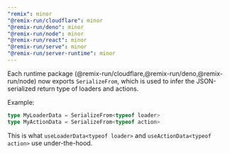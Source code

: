```yaml
---
"remix": minor
"@remix-run/cloudflare": minor
"@remix-run/deno": minor
"@remix-run/node": minor
"@remix-run/react": minor
"@remix-run/serve": minor
"@remix-run/server-runtime": minor
---
```


Each runtime package (@remix-run/cloudflare,@remix-run/deno,@remix-run/node) now exports `SerializeFrom`, which is used to
infer the JSON-serialized return type of loaders and actions.

Example:
```ts
type MyLoaderData = SerializeFrom<typeof loader>
type MyActionData = SerializeFrom<typeof action>
```

This is what `useLoaderData<typeof loader>` and `useActionData<typeof action>` use under-the-hood.

